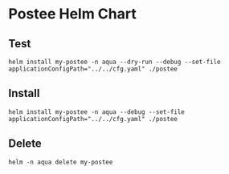 # Postee Helm Chart

## Test
`helm install my-postee -n aqua --dry-run --debug --set-file applicationConfigPath="../../cfg.yaml" ./postee`

## Install
`helm install my-postee -n aqua --debug --set-file applicationConfigPath="../../cfg.yaml" ./postee`

## Delete
`helm -n aqua delete my-postee`